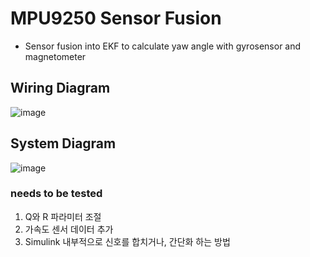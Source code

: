# MPU9250 Sensor Fusion
* Sensor fusion into EKF to calculate yaw angle with gyrosensor and magnetometer
## Wiring Diagram
![image](https://user-images.githubusercontent.com/86957779/217463645-35ba5197-f327-4761-a887-9932343e454b.png)

## System Diagram
![image](https://user-images.githubusercontent.com/86957779/219295380-16374901-a69d-4ff4-8073-7838eea7636f.png)

### needs to be tested
1) Q와 R 파라미터 조절
2) 가속도 센서 데이터 추가
3) Simulink 내부적으로 신호를 합치거나, 간단화 하는 방법
